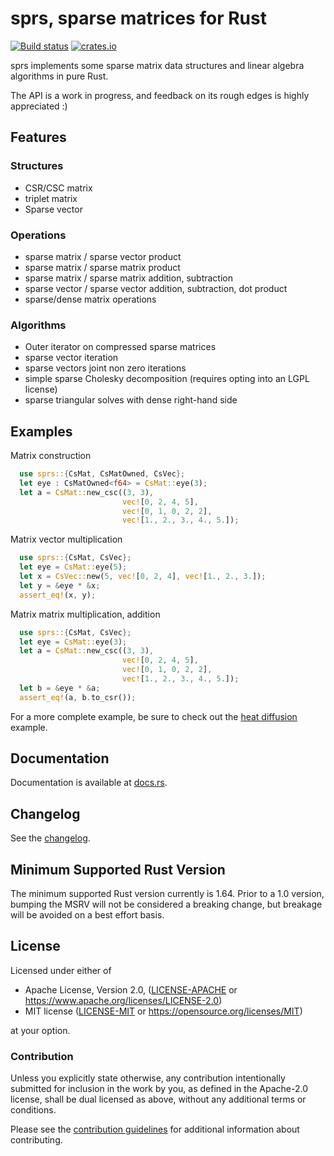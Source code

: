 # sprs, sparse matrices for Rust

[![Build status](https://github.com/sparsemat/sprs/actions/workflows/ci.yml/badge.svg)](https://github.com/sparsemat/sprs/actions)
[![crates.io](https://img.shields.io/crates/v/sprs.svg)](https://crates.io/crates/sprs)

sprs implements some sparse matrix data structures and linear algebra
algorithms in pure Rust.

The API is a work in progress, and feedback on its rough edges is highly
appreciated :)

## Features

### Structures

- CSR/CSC matrix
- triplet matrix
- Sparse vector

### Operations

- sparse matrix / sparse vector product
- sparse matrix / sparse matrix product
- sparse matrix / sparse matrix addition, subtraction
- sparse vector / sparse vector addition, subtraction, dot product
- sparse/dense matrix operations

### Algorithms

- Outer iterator on compressed sparse matrices
- sparse vector iteration
- sparse vectors joint non zero iterations
- simple sparse Cholesky decomposition (requires opting into an LGPL license)
- sparse triangular solves with dense right-hand side


## Examples

Matrix construction

```rust
  use sprs::{CsMat, CsMatOwned, CsVec};
  let eye : CsMatOwned<f64> = CsMat::eye(3);
  let a = CsMat::new_csc((3, 3),
                         vec![0, 2, 4, 5],
                         vec![0, 1, 0, 2, 2],
                         vec![1., 2., 3., 4., 5.]);
```

Matrix vector multiplication


```rust
  use sprs::{CsMat, CsVec};
  let eye = CsMat::eye(5);
  let x = CsVec::new(5, vec![0, 2, 4], vec![1., 2., 3.]);
  let y = &eye * &x;
  assert_eq!(x, y);
```

Matrix matrix multiplication, addition

```rust
  use sprs::{CsMat, CsVec};
  let eye = CsMat::eye(3);
  let a = CsMat::new_csc((3, 3),
                         vec![0, 2, 4, 5],
                         vec![0, 1, 0, 2, 2],
                         vec![1., 2., 3., 4., 5.]);
  let b = &eye * &a;
  assert_eq!(a, b.to_csr());
```

For a more complete example, be sure to check out the [heat diffusion](examples/heat.rs) example.


## Documentation

Documentation is available at [docs.rs](https://docs.rs/sprs).

## Changelog

See the [changelog](changelog.rst).

## Minimum Supported Rust Version

The minimum supported Rust version currently is 1.64. Prior to a 1.0 version,
bumping the MSRV will not be considered a breaking change, but breakage will
be avoided on a best effort basis.

## License

Licensed under either of

* Apache License, Version 2.0, ([LICENSE-APACHE](LICENSE-APACHE) or https://www.apache.org/licenses/LICENSE-2.0)
* MIT license ([LICENSE-MIT](LICENSE-MIT) or https://opensource.org/licenses/MIT)

at your option.

### Contribution

Unless you explicitly state otherwise, any contribution intentionally
submitted for inclusion in the work by you, as defined in the Apache-2.0
license, shall be dual licensed as above, without any additional terms or
conditions.

Please see the [contribution guidelines](Guidelines.rst) for additional information about
contributing.
